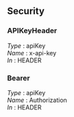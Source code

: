 
<a name="securityscheme"></a>
## Security

<a name="apikeyheader"></a>
### APIKeyHeader
*Type* : apiKey  
*Name* : x-api-key  
*In* : HEADER


<a name="bearer"></a>
### Bearer
*Type* : apiKey  
*Name* : Authorization  
*In* : HEADER



